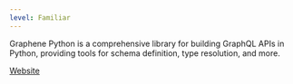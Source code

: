 ```yaml
---
level: Familiar
---
```


Graphene Python is a comprehensive library for building GraphQL APIs in Python, providing tools for schema definition, type resolution, and more.

[Website](https://graphene-python.org/)

